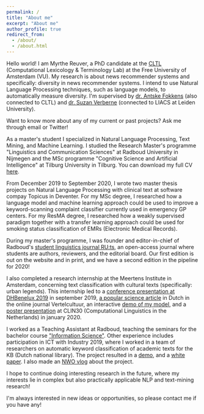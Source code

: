 ```yaml
---
permalink: /
title: "About me"
excerpt: "About me"
author_profile: true
redirect_from: 
  - /about/
  - /about.html
---
```

Hello world! I am Myrthe Reuver, a PhD candidate at the [CLTL](http://www.cltl.nl/) (Computational Lexicology & Terminology Lab) at the Free University of Amsterdam (VU). My research is about news recommender systems and specifically: diversity in news recommender systems. I intend to use Natural Language Processing techniques, such as language models, to automatically measure diversity. I'm supervised by [dr. Antske Fokkens](http://wordpress.let.vupr.nl/antske/) (also connected to CLTL) and [dr. Suzan Verberne](http://liacs.leidenuniv.nl/~verbernes/) (connected to LIACS at Leiden University).

Want to know more about any of my current or past projects? Ask me through email or Twitter!

As a master's student I specialized in Natural Language Processing, Text Mining, and Machine Learning. I studied the Research Master's programme "Linguistics and Communication Sciences" at Radboud University in Nijmegen and the MSc programme "Cognitive Science and Artificial Intelligence" at Tilburg University in Tilburg. You can download my full CV [here](/Reuver_CV_2020.pdf). 

From December 2019 to September 2020, I wrote two master thesis projects on Natural Language Processing with clinical text at software compay Topicus in Deventer. For my MSc degree, I researched how a language model and machine learning approach could be used to improve a keyword-scanning complaint classifier currently used in emergency GP centers. For my ResMA degree, I researched how a weakly supervised paradigm together with a transfer learning approach could be used for smoking status classification of EMRs (Electronic Medical Records).

During my master's programme, I was founder and editor-in-chief of Radboud's [student linguistics journal RU:ts](http://ruts-journal.ruhosting.nl/), an open-access journal where students are authors, reviewers, and the editorial board. Our first edition is out on the website and in print, and we have a second edition in the pipeline for 2020!

I also completed a research internship at the Meertens Institute in Amsterdam, concerning text classification with cultural texts (specifically: urban legends). This internship led to a [conference presentation at DHBenelux 2019](http://2019.dhbenelux.org/wp-content/uploads/sites/13/2019/08/DH_Benelux_2019_paper_69.pdf) in september 2019, [a popular science article](https://www.neerlandistiek.nl/2019/10/hoe-een-computer-broodjeaapverhalen-leert-categoriseren/) in Dutch in the online journal Vertelcultuur, an interactive [demo of my model](https://myrthereuver.github.io/UrbanLegendCategorizer/), and a [poster presentation](https://twitter.com/rehtrym/status/1222893742345949186/photo/1) at CLIN30 (Computational Linguistics in the Netherlands) in january 2020.

I worked as a Teaching Assistant at Radboud, teaching the seminars for the bachelor course ["Information Science"](https://www.ru.nl/courseguides/arts/courses/ba/ibc/b1/let-ciwb158-ibc/). Other experience includes participation in ICT with Industry 2019, where I worked in a team of researchers on automatic keyword classification of academic texts for the KB (Dutch national library). The project resulted in a [demo](https://lab.kb.nl/tool/brinkeys-tool), and a [white paper](https://www.kb.nl/sites/default/files/docs/kb_whitepaper_exploring_possibilities_automated_generation_of_metadata_eng_online.pdf). I also made an [NWO vlog](https://www.youtube.com/watch?v=-m92LxE5hQ4) about the project.

I hope to continue doing interesting research in the future, where my interests lie in complex but also practically applicable NLP and text-mining research! 

I'm always interested in new ideas or opportunities, so please contact me if you have any!



